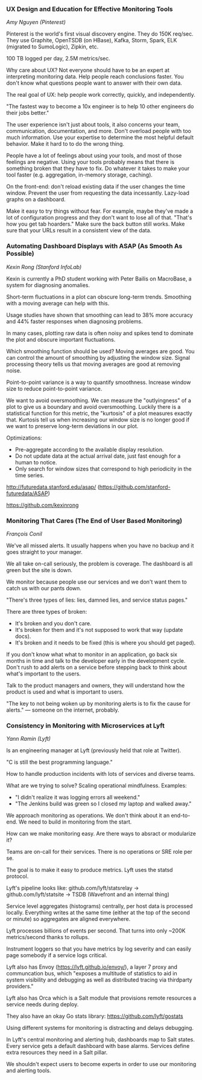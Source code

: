 ### UX Design and Education for Effective Monitoring Tools
_Amy Nguyen (Pinterest)_

Pinterest is the world's first visual discovery engine. They do 150K req/sec.
They use Graphite, OpenTSDB (on HBase), Kafka, Storm, Spark, ELK (migrated to SumoLogic), Zipkin, etc.

100 TB logged per day, 2.5M metrics/sec.

Why care about UX?
Not everyone should have to be an expert at interpreting monitoring data.
Help people reach conclusions faster.
You don't know what questions people want to answer with their own data.

The real goal of UX: help people work correctly, quickly, and independently.

"The fastest way to become a 10x engineer is to help 10 other engineers do their jobs better."

The user experience isn't just about tools, it also concerns your team, communication, documentation, and more.
Don't overload people with too much information.
Use your expertise to determine the most helpful default behavior.
Make it hard to to do the wrong thing.

People have a lot of feelings about using your tools, and most of those feelings are negative.
Using your tools probably means that there is something broken that they have to fix.
Do whatever it takes to make your tool faster (e.g. aggregation, in-memory storage, caching).

On the front-end: don't reload existing data if the user changes the time window.
Prevent the user from requesting the data incessantly.
Lazy-load graphs on a dashboard.

Make it easy to try things without fear.
For example, maybe they've made a lot of configuration progress and they don't want to lose all of that.
"That's how you get tab hoarders."
Make sure the back button still works. Make sure that your URLs result in a consistent view of the data.

### Automating Dashboard Displays with ASAP (As Smooth As Possible)
_Kexin Rong (Stanford InfoLab)_

Kexin is currently a PhD student working with Peter Bailis on MacroBase, a system for diagnosing anomalies.

Short-term fluctuations in a plot can obscure long-term trends. Smoothing with a moving average can help with this.

Usage studies have shown that smoothing can lead to 38% more accuracy and 44% faster responses when diagnosing problems.

In many cases, plotting raw data is often noisy and spikes tend to dominate the plot and obscure important fluctuations.

Which smoothing function should be used?
Moving averages are good. You can control the amount of smoothing by adjusting the window size.
Signal processing theory tells us that moving averages are good at removing noise.

Point-to-point variance is a way to quantify smoothness. Increase window size to reduce point-to-point variance.

We want to avoid oversmoothing. We can measure the "outlyingness" of a plot to give us a boundary and avoid oversmoothing.
Luckily there is a statistical function for this metric, the "kurtosis" of a plot measures exactly that.
Kurtosis tell us when increasing our window size is no longer good if we want to preserve long-term deviations in our plot.

Optimizations:
* Pre-aggregate according to the available display resolution.
* Do not update data at the actual arrival date, just fast enough for a human to notice.
* Only search for window sizes that correspond to high periodicity in the time series.

http://futuredata.stanford.edu/asap/ (https://github.com/stanford-futuredata/ASAP)

https://github.com/kexinrong

### Monitoring That Cares (The End of User Based Monitoring)
_François Conil_

We've all missed alerts. It usually happens when you have no backup and it goes straight to your manager.

We all take on-call seriously, the problem is coverage. The dashboard is all green but the site is down.

We monitor because people use our services and we don't want them to catch us with our pants down.

"There's three types of lies: lies, damned lies, and service status pages."

There are three types of broken:
* It's broken and you don't care.
* It's broken for them and it's not supposed to work that way (update docs).
* It's broken and it needs to be fixed (this is where you should get paged).

If you don't know what what to monitor in an application, go back six months in time and talk to the developer early in the development cycle. Don't rush to add alerts on a service before stepping back to think about what's important to the users.

Talk to the product managers and owners, they will understand how the product is used and what is important to users.

"The key to not being woken up by monitoring alerts is to fix the cause for alerts." — someone on the internet, probably.

### Consistency in Monitoring with Microservices at Lyft
_Yann Ramin (Lyft)_

Is an engineering manager at Lyft (previously held that role at Twitter).

"C is still the best programming language."

How to handle production incidents with lots of services and diverse teams.

What are we trying to solve? Scaling operational mindfulness.
Examples:
* "I didn't realize it was logging errors all weekend."
* "The Jenkins build was green so I closed my laptop and walked away."

We approach monitoring as operations. We don't think about it an end-to-end. We need to build in monitoring from the start.

How can we make monitoring easy. Are there ways to absract or modularize it?

Teams are on-call for their services. There is no operations or SRE role per se.

The goal is to make it easy to produce metrics. Lyft uses the statsd protocol.

Lyft's pipeline looks like: github.com/lyft/statsrelay -> github.com/lyft/statsite -> TSDB (Wavefront and an internal thing)

Service level aggregates (histograms) centrally, per host data is processed locally.
Everything writes at the same time (either at the top of the second or minute) so aggregates are aligned everywhere.

Lyft processes billions of events per second. That turns into only ~200K metrics/second thanks to rollups.

Instrument loggers so that you have metrics by log severity and can easily page somebody if a service logs critical.

Lyft also has Envoy (https://lyft.github.io/envoy/), a layer 7 proxy and communcation bus, which "exposes a multitude of statistics to aid in system visibility and debugging as well as distributed tracing via thirdparty providers."

Lyft also has Orca which is a Salt module that provisions remote resources a service needs during deploy.

They also have an okay Go stats library: https://github.com/lyft/gostats

Using different systems for monitoring is distracting and delays debugging.

In Lyft's central monitoring and alerting hub, dashboards map to Salt states.
Every service gets a default dashboard with base alarms.
Services define extra resources they need in a Salt pillar.

We shouldn't expect users to become experts in order to use our monitoring and alerting tools.
